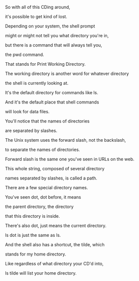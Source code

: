 So with all
of this CDing around,

it's possible to
get kind of lost.

Depending on your
system, the shell prompt

might or might not tell you
what directory you're in,

but there is a command
that will always tell you,

the pwd command.

That stands for Print
Working Directory.

The working directory is another
word for whatever directory

the shell is
currently looking at.

It's the default directory
for commands like ls.

And it's the default
place that shell commands

will look for data files.

You'll notice that the
names of directories

are separated by slashes.

The Unix system uses the forward
slash, not the backslash,

to separate the
names of directories.

Forward slash is the same one
you've seen in URLs on the web.

This whole string, composed
of several directory

names separated by
slashes, is called a path.

There are a few special
directory names.

You've seen dot,
dot before, it means

the parent directory,
the directory

that this directory is inside.

There's also dot, just
means the current directory.

ls dot is just the same as ls.

And the shell also has a
shortcut, the tilde, which

stands for my home directory.

Like regardless of what
directory your CD'd into,

ls tilde will list
your home directory.
